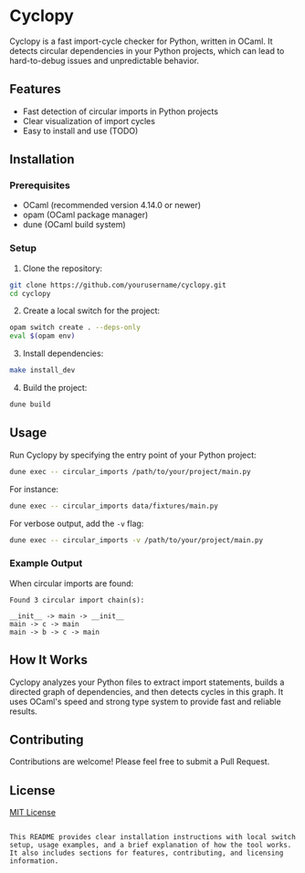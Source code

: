 # Cyclopy

Cyclopy is a fast import-cycle checker for Python, written in OCaml. It detects circular dependencies in your Python projects, which can lead to hard-to-debug issues and unpredictable behavior.

## Features

- Fast detection of circular imports in Python projects
- Clear visualization of import cycles
- Easy to install and use (TODO)

## Installation

### Prerequisites

- OCaml (recommended version 4.14.0 or newer)
- opam (OCaml package manager)
- dune (OCaml build system)

### Setup

1. Clone the repository:

```bash
git clone https://github.com/yourusername/cyclopy.git
cd cyclopy
```

2. Create a local switch for the project:

```bash
opam switch create . --deps-only
eval $(opam env)
```

3. Install dependencies:

```bash
make install_dev
```

4. Build the project:

```bash
dune build
```

## Usage

Run Cyclopy by specifying the entry point of your Python project:

```bash
dune exec -- circular_imports /path/to/your/project/main.py
```

For instance:

```bash
dune exec -- circular_imports data/fixtures/main.py
```

For verbose output, add the `-v` flag:

```bash
dune exec -- circular_imports -v /path/to/your/project/main.py
```

### Example Output

When circular imports are found:

```
Found 3 circular import chain(s):

__init__ -> main -> __init__
main -> c -> main
main -> b -> c -> main
```

## How It Works

Cyclopy analyzes your Python files to extract import statements, builds a directed graph of dependencies, and then detects cycles in this graph. It uses OCaml's speed and strong type system to provide fast and reliable results.

## Contributing

Contributions are welcome! Please feel free to submit a Pull Request.

## License

[MIT License](LICENSE)
```

This README provides clear installation instructions with local switch setup, usage examples, and a brief explanation of how the tool works. It also includes sections for features, contributing, and licensing information.
